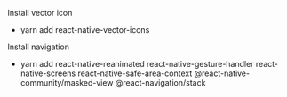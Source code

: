 Install vector icon

- yarn add react-native-vector-icons

Install navigation

- yarn add react-native-reanimated react-native-gesture-handler react-native-screens react-native-safe-area-context @react-native-community/masked-view @react-navigation/stack
